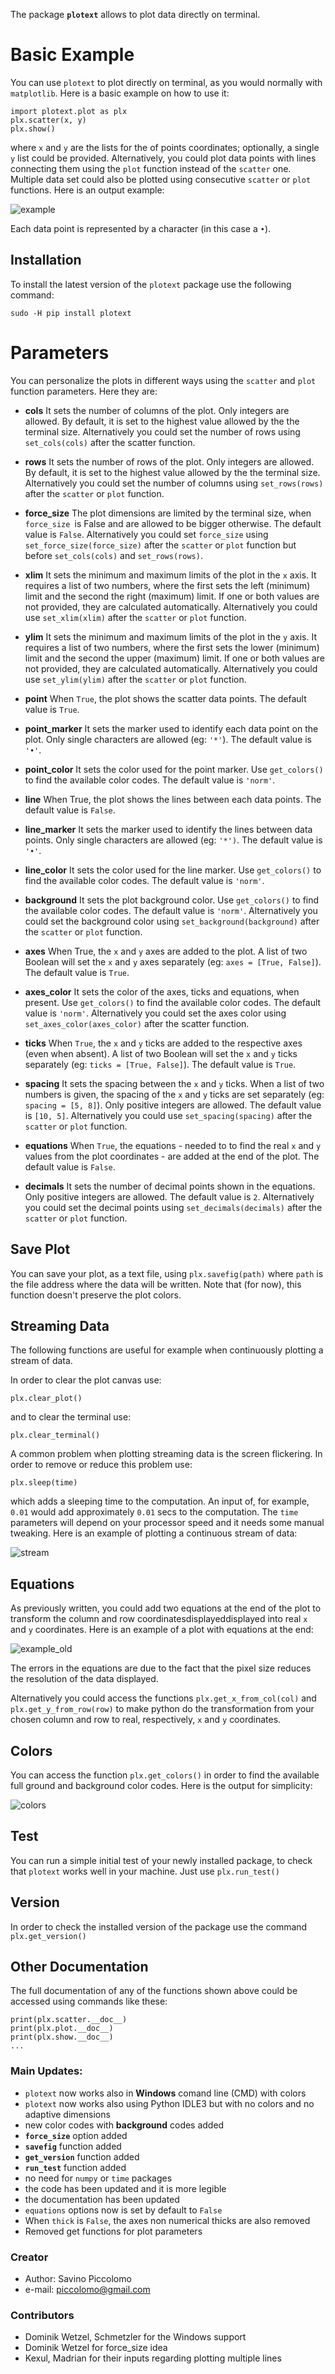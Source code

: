 The package **`plotext`** allows to plot data directly on terminal. 


# Basic Example
You can use `plotext` to plot directly on terminal, as you would normally with `matplotlib`. Here is a basic example on how to use it:
```
import plotext.plot as plx
plx.scatter(x, y)
plx.show()
```
where `x` and `y` are the lists for the of points coordinates; optionally, a single `y` list could be provided. Alternatively, you could plot data points with lines connecting them using the `plot` function instead of the `scatter` one. Multiple data set could also be plotted using consecutive `scatter` or `plot` functions.  Here is an output example:

![example](https://github.com/piccolomo/plotext/raw/master/images/example.png)


Each data point is represented by a character (in this case a `•`).

## Installation
To install the latest version of the `plotext` package use the following command:
```
sudo -H pip install plotext
```

# Parameters
You can personalize the plots in different ways using the `scatter` and `plot` function parameters. Here they are:

- **cols**
It sets the number of columns of the plot. Only integers are allowed. By default, it is set to the highest value allowed by the the terminal size. Alternatively you could set the number of rows using `set_cols(cols)` after the scatter function.

- **rows**
It sets the number of rows of the plot. Only integers are allowed. By default, it is set to the highest value allowed by the the terminal size. Alternatively you could set the number of columns using `set_rows(rows)` after the `scatter` or `plot` function.

- **force_size**
The plot dimensions are limited by the terminal size, when `force_size `is False and are allowed to be bigger otherwise. The default value is `False`. Alternatively you could set `force_size` using `set_force_size(force_size)` after the `scatter` or `plot` function but before `set_cols(cols)` and `set_rows(rows)`.

- **xlim**
It sets the minimum and maximum limits of the plot in the `x` axis. It requires a list of two numbers, where the first sets the left (minimum) limit and the second the right (maximum) limit. If one or both values are not provided, they are calculated automatically. Alternatively you could use `set_xlim(xlim)` after the `scatter` or `plot` function.

- **ylim**
It sets the minimum and maximum limits of the plot in the `y` axis. It requires a list of two numbers, where the first sets the lower (minimum) limit and the second the upper (maximum) limit. If one or both values are not provided, they are calculated automatically. Alternatively you could use `set_ylim(ylim)` after the `scatter` or `plot` function.

- **point**
When `True`, the plot shows the scatter data points. The default value is `True`.

- **point_marker**
It sets the marker used to identify each data point on the plot. Only single characters are allowed (eg: `'*'`). The default value is `'•'`.

- **point_color**
It sets the color used for the point marker. Use `get_colors()` to find the available color codes. The default value is `'norm'`.

- **line**
When True, the plot shows the lines between each data points. The default value is `False`.

- **line_marker**
It sets the marker used to identify the lines between data points. Only single characters are allowed (eg: `'*')`. The default value is `'•'`.

- **line_color**
It sets the color used for the line marker. Use `get_colors()` to find the available color codes. The default value is `'norm'`.

- **background**
It sets the plot background color. Use `get_colors()` to find the available color codes. The default value is `'norm'`. Alternatively you could set the background color using `set_background(background)` after the `scatter` or `plot` function.

- **axes**
When True, the `x` and `y` axes are added to the plot. A list of two Boolean will set the `x` and `y` axes separately (eg: `axes = [True, False]`). The default value is `True`.

- **axes_color**
It sets the color of the axes, ticks and equations, when present. Use `get_colors()` to find the available color codes. The default value is `'norm'`. Alternatively you could set the axes color using `set_axes_color(axes_color)` after the scatter function.

- **ticks**
When `True`, the `x` and `y` ticks are added to the respective axes (even when absent). A list of two Boolean will set the `x` and `y` ticks separately (eg: `ticks = [True, False]`). The default value is `True`.

- **spacing**
It sets the spacing between the `x` and `y` ticks. When a list of two numbers is given, the spacing of the `x` and `y` ticks are set separately (eg: `spacing = [5, 8]`). Only positive integers are allowed. The default value is `[10, 5]`. Alternatively you could use `set_spacing(spacing)` after the `scatter` or `plot` function.

- **equations**
When `True`, the equations - needed to to find the real `x` and `y` values from the plot coordinates - are added at the end of the plot. The default value is `False`.

- **decimals**
It sets the number of decimal points shown in the equations. Only positive integers are allowed. The default value is `2`. Alternatively you could set the decimal points using `set_decimals(decimals)` after the `scatter` or `plot` function.


## Save Plot
You can save your plot, as a text file, using `plx.savefig(path)` where `path` is the file address where the data will be written. Note that (for now), this function doesn't preserve the plot colors. 


## Streaming Data
The following functions are useful for example when continuously plotting a stream of data.

In order to clear the plot canvas use:
```
plx.clear_plot()
```
and to clear the terminal use:
```
plx.clear_terminal()
```
A common problem when plotting streaming data is the screen flickering. In order to remove or reduce this problem use:
```
plx.sleep(time)
```
which adds a sleeping time to the computation. An input of, for example, `0.01` would add approximately `0.01` secs to the computation. The `time` parameters will depend on your processor speed and it needs some manual tweaking. 
Here is an example of plotting a continuous stream of data:

![stream](https://github.com/piccolomo/plotext/raw/master/images/animation.gif)


## Equations
As previously written, you could add two equations at the end of the plot to transform the column and row coordinatesdisplayeddisplayed into real `x` and `y` coordinates. Here is an example of a plot with equations at the end:

![example_old](https://github.com/piccolomo/plotext/raw/master/images/example_old.png)

The errors in the equations are due to the fact that the pixel size reduces the resolution of the data displayed.

Alternatively you could access the functions `plx.get_x_from_col(col)` and `plx.get_y_from_row(row)` to make python do the transformation from your chosen column and row  to real, respectively, `x` and `y` coordinates.


## Colors
You can access the function `plx.get_colors()` in order to find the available full ground and background color codes. Here is the output for simplicity:

![colors](https://github.com/piccolomo/plotext/raw/master/images/colors.png)


## Test
You can run a simple initial test of your newly installed package, to check that `plotext` works well in your machine. Just use `plx.run_test()`


## Version
In order to check the installed version of the package use the command `plx.get_version()`


## Other Documentation

The full documentation of any of the functions shown above could be accessed using commands like these:
```
print(plx.scatter.__doc__)
print(plx.plot.__doc__)
print(plx.show.__doc__)
...
```


### Main Updates:
- `plotext` now works also in **Windows** comand line (CMD) with colors
- `plotext` now works also using Python IDLE3 but with no colors and no adaptive dimensions
- new color codes with **background** codes added
- **`force_size`** option added
- **`savefig`** function added
- **`get_version`** function added
- **`run_test`** function added
- no need for `numpy` or `time` packages
- the code has been updated and it is more legible
- the documentation has been updated
- `equations` options now is set by default to `False`
- When `thick` is `False`, the axes non numerical thicks are also removed
- Removed get functions for plot parameters


### Creator
- Author: Savino Piccolomo
- e-mail: piccolomo@gmail.com


### Contributors
- Dominik Wetzel, Schmetzler for the Windows support
- Dominik Wetzel for force_size idea
- Kexul, Madrian for their inputs regarding plotting multiple lines
